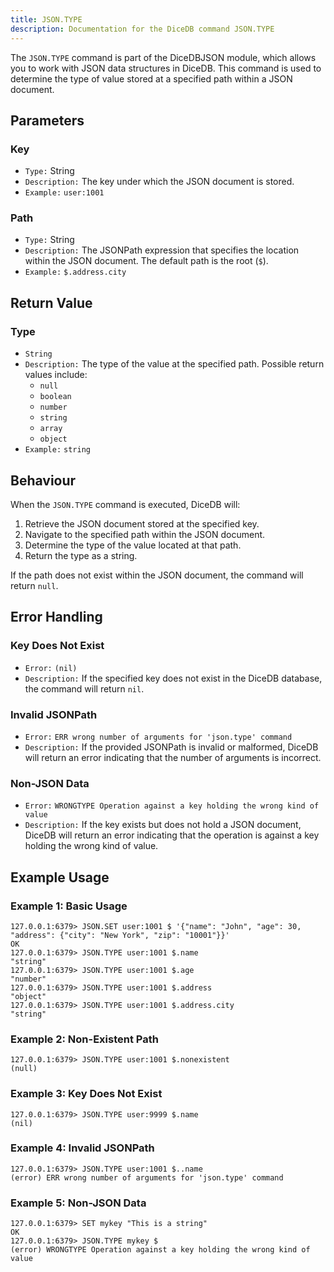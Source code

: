 ```yaml
---
title: JSON.TYPE
description: Documentation for the DiceDB command JSON.TYPE
---
```


The `JSON.TYPE` command is part of the DiceDBJSON module, which allows you to work with JSON data structures in DiceDB. This command is used to determine the type of value stored at a specified path within a JSON document.

## Parameters

### Key

- `Type:` String
- `Description:` The key under which the JSON document is stored.
- `Example:` `user:1001`

### Path

- `Type:` String
- `Description:` The JSONPath expression that specifies the location within the JSON document. The default path is the root (`$`).
- `Example:` `$.address.city`

## Return Value

### Type

- `String`
- `Description:` The type of the value at the specified path. Possible return values include:
  - `null`
  - `boolean`
  - `number`
  - `string`
  - `array`
  - `object`
- `Example:` `string`

## Behaviour

When the `JSON.TYPE` command is executed, DiceDB will:

1. Retrieve the JSON document stored at the specified key.
2. Navigate to the specified path within the JSON document.
3. Determine the type of the value located at that path.
4. Return the type as a string.

If the path does not exist within the JSON document, the command will return `null`.

## Error Handling

### Key Does Not Exist

- `Error:` `(nil)`
- `Description:` If the specified key does not exist in the DiceDB database, the command will return `nil`.

### Invalid JSONPath

- `Error:` `ERR wrong number of arguments for 'json.type' command`
- `Description:` If the provided JSONPath is invalid or malformed, DiceDB will return an error indicating that the number of arguments is incorrect.

### Non-JSON Data

- `Error:` `WRONGTYPE Operation against a key holding the wrong kind of value`
- `Description:` If the key exists but does not hold a JSON document, DiceDB will return an error indicating that the operation is against a key holding the wrong kind of value.

## Example Usage

### Example 1: Basic Usage

```shell
127.0.0.1:6379> JSON.SET user:1001 $ '{"name": "John", "age": 30, "address": {"city": "New York", "zip": "10001"}}'
OK
127.0.0.1:6379> JSON.TYPE user:1001 $.name
"string"
127.0.0.1:6379> JSON.TYPE user:1001 $.age
"number"
127.0.0.1:6379> JSON.TYPE user:1001 $.address
"object"
127.0.0.1:6379> JSON.TYPE user:1001 $.address.city
"string"
```

### Example 2: Non-Existent Path

```shell
127.0.0.1:6379> JSON.TYPE user:1001 $.nonexistent
(null)
```

### Example 3: Key Does Not Exist

```shell
127.0.0.1:6379> JSON.TYPE user:9999 $.name
(nil)
```

### Example 4: Invalid JSONPath

```shell
127.0.0.1:6379> JSON.TYPE user:1001 $..name
(error) ERR wrong number of arguments for 'json.type' command
```

### Example 5: Non-JSON Data

```shell
127.0.0.1:6379> SET mykey "This is a string"
OK
127.0.0.1:6379> JSON.TYPE mykey $
(error) WRONGTYPE Operation against a key holding the wrong kind of value
```
